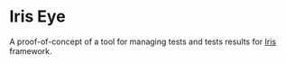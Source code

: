# Iris Eye

A proof-of-concept of a tool for managing tests and tests results for [Iris](https://github.com/mozilla/iris) framework.
